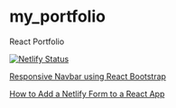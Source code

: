 # my_portfolio
React Portfolio

[![Netlify Status](https://api.netlify.com/api/v1/badges/f651dd93-7176-4675-a062-83e918bdabb3/deploy-status)](https://app.netlify.com/sites/berta-rf-portfolio/deploys)

[Responsive Navbar using React Bootstrap](https://medium.com/swlh/responsive-navbar-using-react-bootstrap-5e0e0bd33bd6)

[How to Add a Netlify Form to a React App](https://www.freecodecamp.org/news/how-to-add-a-netlify-form-to-a-react-app/)

